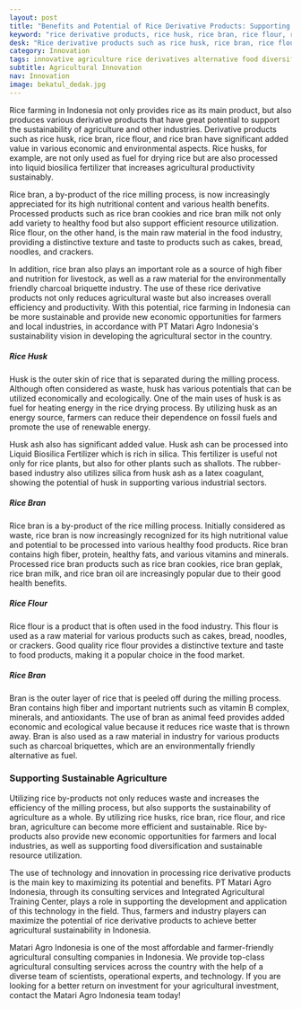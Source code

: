 ```yaml
---
layout: post
title: "Benefits and Potential of Rice Derivative Products: Supporting Sustainable Agriculture in Indonesia"
keyword: "rice derivative products, rice husk, rice bran, rice flour, rice bran, sustainable agriculture, rice by-product processing, PT Matari Agro Indonesia"
desk: "Rice derivative products such as rice husk, rice bran, rice flour, and rice bran, and their benefits and potential in supporting sustainable agriculture in Indonesia"
category: Innovation
tags: innovative agriculture rice derivatives alternative food diversification food security consultant
subtitle: Agricultural Innovation
nav: Innovation
image: bekatul_dedak.jpg
---
```


Rice farming in Indonesia not only provides rice as its main product, but also produces various derivative products that have great potential to support the sustainability of agriculture and other industries. Derivative products such as rice husk, rice bran, rice flour, and rice bran have significant added value in various economic and environmental aspects. Rice husks, for example, are not only used as fuel for drying rice but are also processed into liquid biosilica fertilizer that increases agricultural productivity sustainably.

Rice bran, a by-product of the rice milling process, is now increasingly appreciated for its high nutritional content and various health benefits. Processed products such as rice bran cookies and rice bran milk not only add variety to healthy food but also support efficient resource utilization. Rice flour, on the other hand, is the main raw material in the food industry, providing a distinctive texture and taste to products such as cakes, bread, noodles, and crackers.

In addition, rice bran also plays an important role as a source of high fiber and nutrition for livestock, as well as a raw material for the environmentally friendly charcoal briquette industry. The use of these rice derivative products not only reduces agricultural waste but also increases overall efficiency and productivity. With this potential, rice farming in Indonesia can be more sustainable and provide new economic opportunities for farmers and local industries, in accordance with PT Matari Agro Indonesia's sustainability vision in developing the agricultural sector in the country.

##### Rice Husk

Husk is the outer skin of rice that is separated during the milling process. Although often considered as waste, husk has various potentials that can be utilized economically and ecologically. One of the main uses of husk is as fuel for heating energy in the rice drying process. By utilizing husk as an energy source, farmers can reduce their dependence on fossil fuels and promote the use of renewable energy.

Husk ash also has significant added value. Husk ash can be processed into Liquid Biosilica Fertilizer which is rich in silica. This fertilizer is useful not only for rice plants, but also for other plants such as shallots. The rubber-based industry also utilizes silica from husk ash as a latex coagulant, showing the potential of husk in supporting various industrial sectors.

##### Rice Bran

Rice bran is a by-product of the rice milling process. Initially considered as waste, rice bran is now increasingly recognized for its high nutritional value and potential to be processed into various healthy food products. Rice bran contains high fiber, protein, healthy fats, and various vitamins and minerals. Processed rice bran products such as rice bran cookies, rice bran geplak, rice bran milk, and rice bran oil are increasingly popular due to their good health benefits.

##### Rice Flour

Rice flour is a product that is often used in the food industry. This flour is used as a raw material for various products such as cakes, bread, noodles, or crackers. Good quality rice flour provides a distinctive texture and taste to food products, making it a popular choice in the food market.

##### Rice Bran

Bran is the outer layer of rice that is peeled off during the milling process. Bran contains high fiber and important nutrients such as vitamin B complex, minerals, and antioxidants. The use of bran as animal feed provides added economic and ecological value because it reduces rice waste that is thrown away. Bran is also used as a raw material in industry for various products such as charcoal briquettes, which are an environmentally friendly alternative as fuel.

### Supporting Sustainable Agriculture

Utilizing rice by-products not only reduces waste and increases the efficiency of the milling process, but also supports the sustainability of agriculture as a whole. By utilizing rice husks, rice bran, rice flour, and rice bran, agriculture can become more efficient and sustainable. Rice by-products also provide new economic opportunities for farmers and local industries, as well as supporting food diversification and sustainable resource utilization. 

The use of technology and innovation in processing rice derivative products is the main key to maximizing its potential and benefits. PT Matari Agro Indonesia, through its consulting services and Integrated Agricultural Training Center, plays a role in supporting the development and application of this technology in the field. Thus, farmers and industry players can maximize the potential of rice derivative products to achieve better agricultural sustainability in Indonesia.

Matari Agro Indonesia is one of the most affordable and farmer-friendly agricultural consulting companies in Indonesia. We provide top-class agricultural consulting services across the country with the help of a diverse team of scientists, operational experts, and technology. If you are looking for a better return on investment for your agricultural investment, contact the Matari Agro Indonesia team today!
